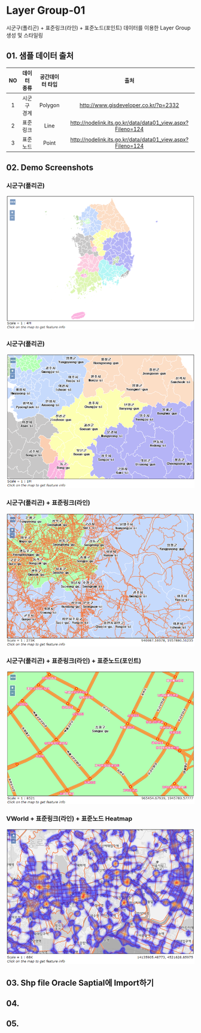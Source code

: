 # Layer Group-01
시군구(폴리곤) + 표준링크(라인) + 표준노드(포인트) 데이터를 이용한 Layer Group 생성 및 스타일링  

## 01. 샘플 데이터 출처
| NO | 데이터 종류 | 공간데이터 타입 |                            출처                            |
|:--:|:-----------:|:---------------:|:----------------------------------------------------------:|
|  1 | 시군구 경계 |     Polygon     | http://www.gisdeveloper.co.kr/?p=2332                      |
|  2 |   표준링크  |       Line      | http://nodelink.its.go.kr/data/data01_view.aspx?Fileno=124 |
|  3 |   표준노드  |      Point      | http://nodelink.its.go.kr/data/data01_view.aspx?Fileno=124 |

## 02. Demo Screenshots
### 시군구(폴리곤)   
<img src='screenshots/01.PNG' />  

### 시군구(폴리곤)
<img src='screenshots/02.PNG' />  

### 시군구(폴리곤) + 표준링크(라인)  
<img src='screenshots/03.PNG' />  

### 시군구(폴리곤) + 표준링크(라인) + 표준노드(포인트)  
<img src='screenshots/04.PNG' />  

### VWorld + 표준링크(라인) + 표준노드 Heatmap
<img src='screenshots/06.PNG' />  

## 03. Shp file Oracle Saptial에 Import하기

## 04. 

## 05. 
